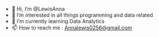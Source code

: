 - 👋 Hi, I’m @LewisAnna
- 👀 I’m interested in all things programming and data related
- 🌱 I’m currently learning Data Analytics
- 📫 How to reach me : Annalewis0256@gmail.com

<!---
LewisAnna/LewisAnna is a ✨ special ✨ repository because its `README.md` (this file) appears on your GitHub profile.
You can click the Preview link to take a look at your changes.
--->
